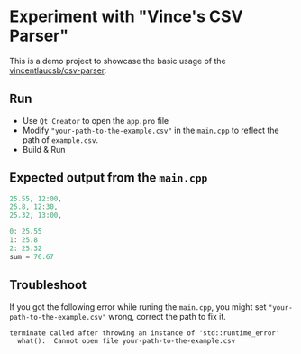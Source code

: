 # Experiment with "Vince's CSV Parser"

This is a demo project to showcase the basic usage of the [vincentlaucsb/csv-parser](https://github.com/vincentlaucsb/csv-parser).

## Run

+ Use `Qt Creator` to open the `app.pro` file
+ Modify `"your-path-to-the-example.csv"` in the `main.cpp` to reflect the path of `example.csv`.
+ Build & Run

## Expected output from the `main.cpp`

```c
25.55, 12:00,
25.8, 12:30,
25.32, 13:00,

0: 25.55
1: 25.8
2: 25.32
sum = 76.67
```

## Troubleshoot

If you got the following error while runing the `main.cpp`, you might set `"your-path-to-the-example.csv"` wrong, correct the path to fix it.
```
terminate called after throwing an instance of 'std::runtime_error'
  what():  Cannot open file your-path-to-the-example.csv
```
